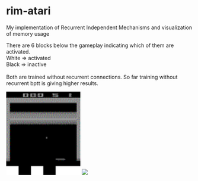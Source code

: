 # rim-atari
My implementation of Recurrent Independent Mechanisms and visualization of memory usage

There are 6 blocks below the gameplay indicating which of them are activated. \
White => activated \
Black => inactive \
<br/>
Both are trained without recurrent connections. So far training without recurrent bptt is giving higher results.

<img src="breakout_3.gif" width="200">

<img src="Zaxxon_7800.gif" width="200">
